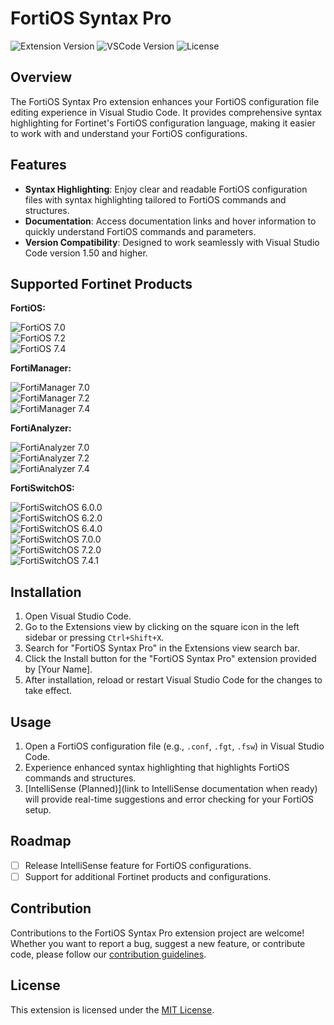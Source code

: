 # FortiOS Syntax Pro

![Extension Version](https://img.shields.io/badge/version-0.0.1-blue.svg)
![VSCode Version](https://img.shields.io/badge/VS%20Code-1.50+-orange.svg)
![License](https://img.shields.io/badge/license-MIT-green.svg)

## Overview

The FortiOS Syntax Pro extension enhances your FortiOS configuration file editing experience in Visual Studio Code. It provides comprehensive syntax highlighting for Fortinet's FortiOS configuration language, making it easier to work with and understand your FortiOS configurations.

## Features

- **Syntax Highlighting**: Enjoy clear and readable FortiOS configuration files with syntax highlighting tailored to FortiOS commands and structures.
- **Documentation**: Access documentation links and hover information to quickly understand FortiOS commands and parameters.
- **Version Compatibility**: Designed to work seamlessly with Visual Studio Code version 1.50 and higher.

## Supported Fortinet Products

**FortiOS:**

![FortiOS 7.0](https://img.shields.io/badge/FortiOS-7.0.0-Red.svg)  
![FortiOS 7.2](https://img.shields.io/badge/FortiOS-7.2.0-Red.svg)  
![FortiOS 7.4](https://img.shields.io/badge/FortiOS-7.4.1-Red.svg)

**FortiManager:**

![FortiManager 7.0](https://img.shields.io/badge/FortiManager-7.0.0-Red.svg)  
![FortiManager 7.2](https://img.shields.io/badge/FortiManager-7.2.0-Red.svg)  
![FortiManager 7.4](https://img.shields.io/badge/FortiManager-7.4.0-Red.svg)

**FortiAnalyzer:**

![FortiAnalyzer 7.0](https://img.shields.io/badge/FortiAnalyzer-7.0.0-Red.svg)  
![FortiAnalyzer 7.2](https://img.shields.io/badge/FortiAnalyzer-7.2.0-Red.svg)  
![FortiAnalyzer 7.4](https://img.shields.io/badge/FortiAnalyzer-7.4.0-Red.svg)

**FortiSwitchOS:**

![FortiSwitchOS 6.0.0](https://img.shields.io/badge/FortiSwitchOS-6.0.0-Red.svg)  
![FortiSwitchOS 6.2.0](https://img.shields.io/badge/FortiSwitchOS-6.2.0-Red.svg)  
![FortiSwitchOS 6.4.0](https://img.shields.io/badge/FortiSwitchOS-6.4.0-Red.svg)  
![FortiSwitchOS 7.0.0](https://img.shields.io/badge/FortiSwitchOS-7.0.0-Red.svg)  
![FortiSwitchOS 7.2.0](https://img.shields.io/badge/FortiSwitchOS-7.2.0-Red.svg)  
![FortiSwitchOS 7.4.1](https://img.shields.io/badge/FortiSwitchOS-7.4.1-Red.svg)


## Installation

1. Open Visual Studio Code.
2. Go to the Extensions view by clicking on the square icon in the left sidebar or pressing `Ctrl+Shift+X`.
3. Search for "FortiOS Syntax Pro" in the Extensions view search bar.
4. Click the Install button for the "FortiOS Syntax Pro" extension provided by [Your Name].
5. After installation, reload or restart Visual Studio Code for the changes to take effect.

## Usage

1. Open a FortiOS configuration file (e.g., `.conf`, `.fgt`, `.fsw`) in Visual Studio Code.
2. Experience enhanced syntax highlighting that highlights FortiOS commands and structures.
3. [IntelliSense (Planned)](link to IntelliSense documentation when ready) will provide real-time suggestions and error checking for your FortiOS setup.

## Roadmap

- [ ] Release IntelliSense feature for FortiOS configurations.
- [ ] Support for additional Fortinet products and configurations.

## Contribution

Contributions to the FortiOS Syntax Pro extension project are welcome! Whether you want to report a bug, suggest a new feature, or contribute code, please follow our [contribution guidelines](CONTRIBUTING.md).

## License

This extension is licensed under the [MIT License](LICENSE).